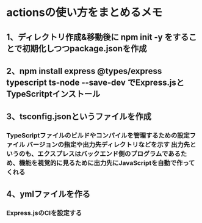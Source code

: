 # actionsの使い方をまとめるメモ

## 1、ディレクトリ作成&移動後に npm init -y をすることで初期化しつつpackage.jsonを作成

## 2、npm install express @types/express typescript ts-node --save-dev でExpress.jsとTypeScritptインストール

## 3、tsconfig.jsonというファイルを作成
### TypeScriptファイルのビルドやコンパイルを管理するための設定ファイル  バージョンの指定や出力先ディレクトリなどを示す  出力先というのも、エクスプレスはバックエンド側のプログラムであるため、機能を視覚的に見るために出力先にJavaScriptを自動で作ってくれる

## 4、ymlファイルを作る
### Express.jsのCIを設定する

